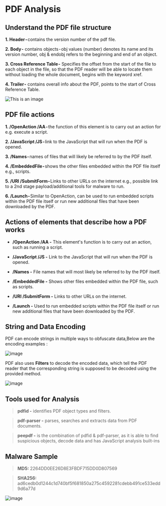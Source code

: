 # PDF Analysis

## Understand the PDF file structure

**1. Header -** contains the version number of the pdf file.

**2. Body -** contains objects - obj values (number) denotes its name and its version number, obj & endobj refers to the beginning and end of an object.

**3. Cross Reference Table -** Specifies the offset from the start of the file to each object in the file, so that the PDF reader will be able to locate them without loading the whole document, begins with the keyword xref.

**4. Trailer -** contains overall info about the PDF, points to the start of Cross Reference Table.

![This is an image](https://prtksec.github.io/assets/img/pdf_notes/pdf_structure.png)


## PDF file actions

**1. /OpenAction /AA -** the function of this element is to carry out an action for e.g. execute a script.

**2. /JavaScript /JS -** link to the JavaScript that will run when the PDF is opened.

**3. /Names -** names of files that will likely be referred to by the PDF itself.

**4. /EmbeddedFile -** shows the other files embedded within the PDF file itself e.g., scripts.

**5. /URI /SubmitForm -** Links to other URLs on the internet e.g., possible link to a 2nd stage payload/additional tools for malware to run.

**6. /Launch -** Similar to OpenAction, can be used to run embedded scripts within the PDF file itself or run new additional files that have been downloaded by the PDF.


## Actions of elements that describe how a PDF works

- **/OpenAction /AA -** This element's function is to carry out an action, such as running a script.

- **/JavaScript /JS -** Link to the JavaScript that will run when the PDF is opened.

- **/Names -** File names that will most likely be referred to by the PDF itself.

- **/EmbeddedFile -** Shows other files embedded within the PDF file, such as scripts.

- **/URI /SubmitForm -** Links to other URLs on the internet.

- **/Launch -** Used to run embedded scripts within the PDF file itself or run new additional files that have been downloaded by the PDF.

## String and Data Encoding

PDF can encode strings in multiple ways to obfuscate data,Below are the encoding examples :

![image](https://user-images.githubusercontent.com/43460691/208233540-9b6b7a92-3b19-4df8-97ef-d602a4304682.png)


PDF also uses **Filters** to decode the encoded data, which tell the PDF reader that the corresponding string is supposed to be decoded using the provided method.

![image](https://user-images.githubusercontent.com/43460691/208233728-3895976e-4075-42ab-a93a-1362992daaf5.png)

## Tools used for Analysis

> **pdfid -** identifies PDF object types and filters.

> **pdf-parser -** parses, searches and extracts data from PDF documents.

> **peepdf -** is the combination of pdfid & pdf-parser, as it is able to find suspicious objects, decode data and has JavaScript analysis built-ins

## Malware Sample

> **MD5:** 2264DD0EE26D8E3FBDF715DD0D807569

> **SHA256:** ad6cedb0d1244c1d740bf5f681850a275c4592281cdebb491ce533edd9d6a77d

![image](https://user-images.githubusercontent.com/43460691/208060601-33e1377c-7130-4597-9ec7-ae7a6aaa1dc3.png)




